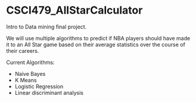 # CSCI479_AllStarCalculator
Intro to Data mining final project.

We will use multiple algorithms to predict if NBA players should have made it to an All Star game based on their average statistics over the course of their careers.

Current Algorithms:
  - Naive Bayes
  - K Means
  - Logistic Regression
  - Linear discriminant analysis
